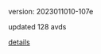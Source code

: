 version: 2023011010-107e

updated 128 avds

[details](https://github.com/0x74f917491bfa7ebfa379/ali_avd_db/blob/master/change_log/2023/01/10/10/107e.txt)